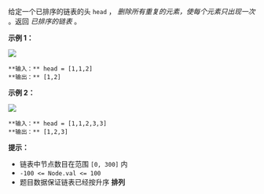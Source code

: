 给定一个已排序的链表的头 `head` ，  _删除所有重复的元素，使每个元素只出现一次_  。返回 _已排序的链表_  。



**示例 1：**

![](https://assets.leetcode.com/uploads/2021/01/04/list1.jpg)

    
    
    **输入：** head = [1,1,2]
    **输出：** [1,2]
    

**示例 2：**

![](https://assets.leetcode.com/uploads/2021/01/04/list2.jpg)

    
    
    **输入：** head = [1,1,2,3,3]
    **输出：** [1,2,3]
    



**提示：**

  * 链表中节点数目在范围 `[0, 300]` 内
  * `-100 <= Node.val <= 100`
  * 题目数据保证链表已经按升序 **排列**

